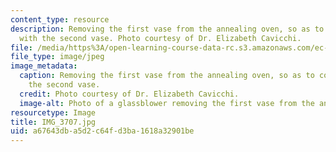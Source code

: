```yaml
---
content_type: resource
description: Removing the first vase from the annealing oven, so as to combine it
  with the second vase. Photo courtesy of Dr. Elizabeth Cavicchi.
file: /media/https%3A/open-learning-course-data-rc.s3.amazonaws.com/ec-050-recreate-experiments-from-history-inform-the-future-from-the-past-galileo-january-iap-2010/a67643dba5d2c64fd3ba1618a32901be_IMG_3707.jpg
file_type: image/jpeg
image_metadata:
  caption: Removing the first vase from the annealing oven, so as to combine it with
    the second vase.
  credit: Photo courtesy of Dr. Elizabeth Cavicchi.
  image-alt: Photo of a glassblower removing the first vase from the annealing oven.
resourcetype: Image
title: IMG_3707.jpg
uid: a67643db-a5d2-c64f-d3ba-1618a32901be
---
```

